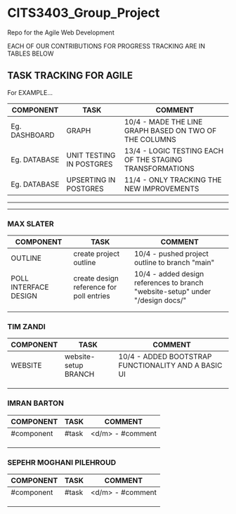 # CITS3403_Group_Project

Repo for the Agile Web Development

EACH OF OUR CONTRIBUTIONS FOR PROGRESS TRACKING ARE IN TABLES BELOW

## TASK TRACKING FOR AGILE

For EXAMPLE...

| COMPONENT     | TASK                     | COMMENT                                                  |
| ------------- | ------------------------ | -------------------------------------------------------- |
| Eg. DASHBOARD | GRAPH                    | 10/4 - MADE THE LINE GRAPH BASED ON TWO OF THE COLUMNS   |
| Eg. DATABASE  | UNIT TESTING IN POSTGRES | 13/4 - LOGIC TESTING EACH OF THE STAGING TRANSFORMATIONS |
| Eg. DATABASE  | UPSERTING IN POSTGRES    | 11/4 - ONLY TRACKING THE NEW IMPROVEMENTS                |

---

---

### MAX SLATER

| COMPONENT             | TASK                                     | COMMENT                                                                       |
|-----------------------|------------------------------------------|-------------------------------------------------------------------------------|
| OUTLINE               | create project outline                   | 10/4 - pushed project outline to branch "main"                                |
| POLL INTERFACE DESIGN | create design reference for poll entries | 10/4 - added design references to branch "website-setup" under "/design docs/" |
|                       |                                          |                                                                               |
|                       |                                          |                                                                               |

### TIM ZANDI

| COMPONENT | TASK                 | COMMENT                                             |
| --------- | -------------------- | --------------------------------------------------- |
| WEBSITE   | website-setup BRANCH | 10/4 - ADDED BOOTSTRAP FUNCTIONALITY AND A BASIC UI |
|           |                      |                                                     |
|           |                      |                                                     |
|           |                      |                                                     |

### IMRAN BARTON

| COMPONENT  | TASK  | COMMENT          |
| ---------- | ----- | ---------------- |
| #component | #task | <d/m> - #comment |
|            |       |                  |
|            |       |                  |
|            |       |                  |

### SEPEHR MOGHANI PILEHROUD

| COMPONENT  | TASK  | COMMENT          |
| ---------- | ----- | ---------------- |
| #component | #task | <d/m> - #comment |
|            |       |                  |
|            |       |                  |
|            |       |                  |
